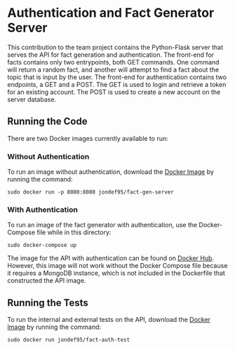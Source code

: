 # Authentication and Fact Generator Server

This contribution to the team project contains the Python-Flask server that serves the API for fact generation and authentication. The front-end for facts contains only two entrypoints, both GET commands. One command will return a random fact, and another will attempt to find a fact about the topic that is input by the user. The front-end for authentication contains two endpoints, a GET and a POST. The GET is used to login and retrieve a token for an existing account. The POST is used to create a new account on the server database.

## Running the Code
There are two Docker images currently available to run:

### Without Authentication
To run an image without authentication, download the [Docker Image](https://hub.docker.com/r/jondef95/fact-gen-server) by running the command:

`sudo docker run -p 8080:8080 jondef95/fact-gen-server`

### With Authentication
To run an image of the fact generator with authentication, use the Docker-Compose file while in this directory:

`sudo docker-compose up`

The image for the API with authentication can be found on [Docker Hub](https://hub.docker.com/r/jondef95/factauth_web). However, this image will not work without the Docker Compose file because it requires a MongoDB instance, which is not included in the Dockerfile that constructed the API image. 

## Running the Tests
To run the internal and external tests on the API, download the [Docker Image](https://hub.docker.com/jondef95/fact-auth-test) by running the command:

`sudo docker run jondef95/fact-auth-test`